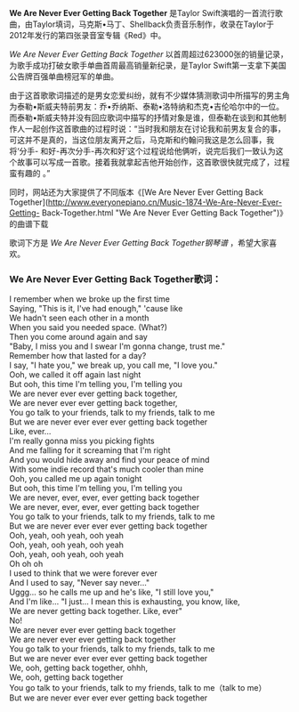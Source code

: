 

**We Are Never Ever Getting Back Together** 是Taylor
Swift演唱的一首流行歌曲，由Taylor填词，马克斯•马丁、Shellback负责音乐制作，收录在Taylor于2012年发行的第四张录音室专辑《Red》中。

  
_We Are Never Ever Getting Back Together_
以首周超过623000张的销量记录，为歌手成功打破女歌手单曲首周最高销量新纪录，是Taylor Swift第一支拿下美国公告牌百强单曲榜冠军的单曲。

  
由于这首歌歌词描述的是男女恋爱纠纷，就有不少媒体猜测歌词中所描写的男主角为泰勒•斯威夫特前男友：乔•乔纳斯、泰勒•洛特纳和杰克•吉伦哈尔中的一位。而泰勒•斯威夫特并没有回应歌词中描写的抒情对象是谁，但泰勒在谈到和其他制作人一起创作这首歌曲的过程时说：“当时我和朋友在讨论我和前男友复合的事，可这并不是真的，当这位朋友离开之后，马克斯和约翰问我这是怎么回事，我将‘分手-
和好-再次分手-再次和好’这个过程说给他俩听，说完后我们一致认为这个故事可以写成一首歌。接着我就拿起吉他开始创作，这首歌很快就完成了，过程蛮有趣的 。”

  
同时，网站还为大家提供了不同版本《[We Are Never Ever Getting Back
Together](http://www.everyonepiano.cn/Music-1874-We-Are-Never-Ever-Getting-
Back-Together.html "We Are Never Ever Getting Back Together")》的曲谱下载

  
歌词下方是 _We Are Never Ever Getting Back Together钢琴谱_ ，希望大家喜欢。

### We Are Never Ever Getting Back Together歌词：

I remember when we broke up the first time  
Saying, "This is it, I've had enough," 'cause like  
We hadn't seen each other in a month  
When you said you needed space. (What?)  
Then you come around again and say  
"Baby, I miss you and I swear I'm gonna change, trust me."  
Remember how that lasted for a day?  
I say, "I hate you," we break up, you call me, "I love you."  
Ooh, we called it off again last night  
But ooh, this time I'm telling you, I'm telling you  
We are never ever ever getting back together,  
We are never ever ever getting back together,  
You go talk to your friends, talk to my friends, talk to me  
But we are never ever ever ever getting back together  
Like, ever...  
I'm really gonna miss you picking fights  
And me falling for it screaming that I'm right  
And you would hide away and find your peace of mind  
With some indie record that's much cooler than mine  
Ooh, you called me up again tonight  
But ooh, this time I'm telling you, I'm telling you  
We are never, ever, ever, ever getting back together  
We are never, ever, ever, ever getting back together  
You go talk to your friends, talk to my friends, talk to me  
But we are never ever ever ever getting back together  
Ooh, yeah, ooh yeah, ooh yeah  
Ooh, yeah, ooh yeah, ooh yeah  
Ooh, yeah, ooh yeah, ooh yeah  
Oh oh oh  
I used to think that we were forever ever  
And I used to say, "Never say never..."  
Uggg... so he calls me up and he's like, "I still love you,"  
And I'm like... "I just... I mean this is exhausting, you know, like,  
We are never getting back together. Like, ever"  
No!  
We are never ever ever getting back together  
We are never ever ever getting back together  
You go talk to your friends, talk to my friends, talk to me  
But we are never ever ever ever getting back together  
We, ooh, getting back together, ohhh,  
We, ooh, getting back together  
You go talk to your friends, talk to my friends, talk to me（talk to me）  
But we are never ever ever ever getting back together

